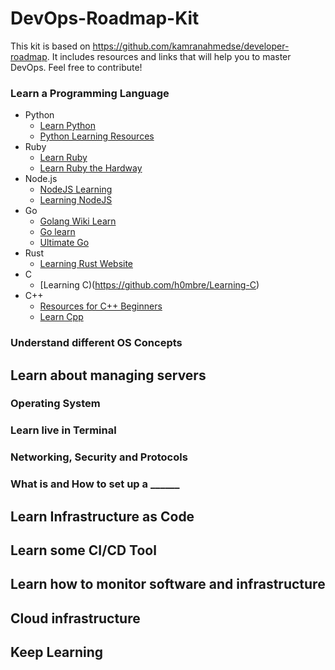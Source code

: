 # DevOps-Roadmap-Kit
This kit is based on https://github.com/kamranahmedse/developer-roadmap. It includes resources and links that will help you to master DevOps. Feel free to contribute!
### Learn a Programming Language
- Python
  - [Learn Python](https://github.com/adrianmoisey/learn-python)
  - [Python Learning Resources](https://github.com/CodementorIO/Python-Learning-Resources)
- Ruby
  - [Learn Ruby](https://github.com/mkdika/learn-ruby)
  - [Learn Ruby the Hardway](https://github.com/alecfwilson/learn-ruby)
- Node.js
  - [NodeJS Learning](https://github.com/sergtitov/NodeJS-Learning)
  - [Learning NodeJS](https://github.com/marcwan/LearningNodeJS)
- Go
  - [Golang Wiki Learn](https://github.com/golang/go/wiki/Learn)
  - [Go learn](https://github.com/skippednote/Go-Learn)
  - [Ultimate Go](https://github.com/hoanhan101/ultimate-go)
- Rust
  - [Learning Rust Website](https://learning-rust.github.io/)
- C
  - [Learning C)(https://github.com/h0mbre/Learning-C)
- C++
  - [Resources for C++ Beginners](https://gist.github.com/johnmcfarlane/1b2d9c83e4d3f700ba61e2df4077c613)
  - [Learn Cpp](https://github.com/Codecademy/learn-cpp)
### Understand different OS Concepts
## Learn about managing servers
### Operating System
### Learn live in Terminal
### Networking, Security and Protocols
### What is and How to set up a ______
## Learn Infrastructure as Code
## Learn some CI/CD Tool
## Learn how to monitor software and infrastructure
## Cloud infrastructure
## Keep Learning

